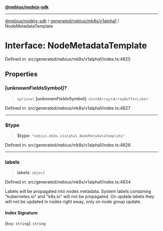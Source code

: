 [**@nebius/nodejs-sdk**](../../../../../README.md)

---

[@nebius/nodejs-sdk](../../../../../README.md) / [generated/nebius/mk8s/v1alpha1](../README.md) / NodeMetadataTemplate

# Interface: NodeMetadataTemplate

Defined in: src/generated/nebius/mk8s/v1alpha1/index.ts:4825

## Properties

### \[unknownFieldsSymbol\]?

> `optional` **\[unknownFieldsSymbol\]**: `Uint8Array`\<`ArrayBufferLike`\>

Defined in: src/generated/nebius/mk8s/v1alpha1/index.ts:4827

---

### $type

> **$type**: `"nebius.mk8s.v1alpha1.NodeMetadataTemplate"`

Defined in: src/generated/nebius/mk8s/v1alpha1/index.ts:4826

---

### labels

> **labels**: `object`

Defined in: src/generated/nebius/mk8s/v1alpha1/index.ts:4834

Labels will be propagated into nodes metadata.
System labels containing "kubernetes.io" and "k8s.io" will not be propagated.
On update labels they will not be updated in nodes right away, only on node group update.

#### Index Signature

\[`key`: `string`\]: `string`
